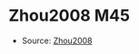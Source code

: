 <a name="material" />

# Zhou2008 M45
<script type="application/ld+json">
  {
    "@context": "https://schema.org/",
    "@type": "ChemicalSubstance",
    "http://purl.org/dc/terms/conformsTo":
      {
        "@type": "CreativeWork",
        "@id": "https://bioschemas.org/profiles/ChemicalSubstance/0.4-RELEASE/"
      },
    "@id": "https://egonw.github.io/nanowiki/nanowiki257.html#material",
    "name": "Zhou2008 M45",
    "sameAs": "http://127.0.0.1/mediawiki/index.php/Special:URIResolver/Zhou2008_M45"
  }
</script>


* Source: [Zhou2008](http://127.0.0.1/mediawiki/index.php/Special:URIResolver/Zhou2008)

